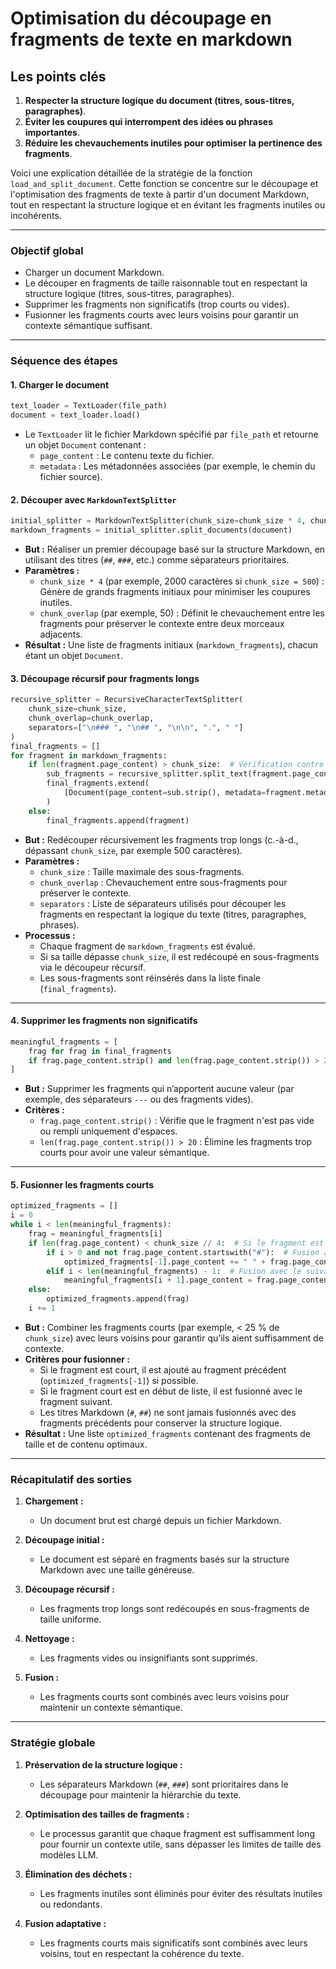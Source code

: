 # Optimisation du découpage en fragments de texte en markdown


## Les points clés 

1. **Respecter la structure logique du document (titres, sous-titres, paragraphes)**.
2. **Éviter les coupures qui interrompent des idées ou phrases importantes**.
3. **Réduire les chevauchements inutiles pour optimiser la pertinence des fragments**.

Voici une explication détaillée de la stratégie de la fonction `load_and_split_document`. Cette fonction se concentre sur le découpage et l'optimisation des fragments de texte à partir d'un document Markdown, tout en respectant la structure logique et en évitant les fragments inutiles ou incohérents.

---

### **Objectif global**
- Charger un document Markdown.
- Le découper en fragments de taille raisonnable tout en respectant la structure logique (titres, sous-titres, paragraphes).
- Supprimer les fragments non significatifs (trop courts ou vides).
- Fusionner les fragments courts avec leurs voisins pour garantir un contexte sémantique suffisant.

---

### **Séquence des étapes**

#### **1. Charger le document**
```python
text_loader = TextLoader(file_path)
document = text_loader.load()
```

- Le `TextLoader` lit le fichier Markdown spécifié par `file_path` et retourne un objet `Document` contenant :
  - `page_content` : Le contenu texte du fichier.
  - `metadata` : Les métadonnées associées (par exemple, le chemin du fichier source).

#### **2. Découper avec `MarkdownTextSplitter`**
```python
initial_splitter = MarkdownTextSplitter(chunk_size=chunk_size * 4, chunk_overlap=chunk_overlap)
markdown_fragments = initial_splitter.split_documents(document)
```

- **But :** Réaliser un premier découpage basé sur la structure Markdown, en utilisant des titres (`##`, `###`, etc.) comme séparateurs prioritaires.
- **Paramètres :**
  - `chunk_size * 4` (par exemple, 2000 caractères si `chunk_size = 500`) : Génère de grands fragments initiaux pour minimiser les coupures inutiles.
  - `chunk_overlap` (par exemple, 50) : Définit le chevauchement entre les fragments pour préserver le contexte entre deux morceaux adjacents.
- **Résultat :** Une liste de fragments initiaux (`markdown_fragments`), chacun étant un objet `Document`.

#### **3. Découpage récursif pour fragments longs**
```python
recursive_splitter = RecursiveCharacterTextSplitter(
    chunk_size=chunk_size,
    chunk_overlap=chunk_overlap,
    separators=["\n### ", "\n## ", "\n\n", ".", " "]
)
final_fragments = []
for fragment in markdown_fragments:
    if len(fragment.page_content) > chunk_size:  # Vérification contre chunk_size
        sub_fragments = recursive_splitter.split_text(fragment.page_content)
        final_fragments.extend(
            [Document(page_content=sub.strip(), metadata=fragment.metadata) for sub in sub_fragments]
        )
    else:
        final_fragments.append(fragment)
```

- **But :** Redécouper récursivement les fragments trop longs (c.-à-d., dépassant `chunk_size`, par exemple 500 caractères).
- **Paramètres :**
  - `chunk_size` : Taille maximale des sous-fragments.
  - `chunk_overlap` : Chevauchement entre sous-fragments pour préserver le contexte.
  - `separators` : Liste de séparateurs utilisés pour découper les fragments en respectant la logique du texte (titres, paragraphes, phrases).
- **Processus :**
  - Chaque fragment de `markdown_fragments` est évalué.
  - Si sa taille dépasse `chunk_size`, il est redécoupé en sous-fragments via le découpeur récursif.
  - Les sous-fragments sont réinsérés dans la liste finale (`final_fragments`).

---

#### **4. Supprimer les fragments non significatifs**
```python
meaningful_fragments = [
    frag for frag in final_fragments
    if frag.page_content.strip() and len(frag.page_content.strip()) > 20
]
```

- **But :** Supprimer les fragments qui n’apportent aucune valeur (par exemple, des séparateurs `---` ou des fragments vides).
- **Critères :**
  - `frag.page_content.strip()` : Vérifie que le fragment n'est pas vide ou rempli uniquement d'espaces.
  - `len(frag.page_content.strip()) > 20` : Élimine les fragments trop courts pour avoir une valeur sémantique.

---

#### **5. Fusionner les fragments courts**
```python
optimized_fragments = []
i = 0
while i < len(meaningful_fragments):
    frag = meaningful_fragments[i]
    if len(frag.page_content) < chunk_size // 4:  # Si le fragment est court mais non trivial
        if i > 0 and not frag.page_content.startswith("#"):  # Fusion avec le précédent si possible
            optimized_fragments[-1].page_content += " " + frag.page_content.strip()
        elif i < len(meaningful_fragments) - 1:  # Fusion avec le suivant
            meaningful_fragments[i + 1].page_content = frag.page_content.strip() + " " + meaningful_fragments[i + 1].page_content
    else:
        optimized_fragments.append(frag)
    i += 1
```

- **But :** Combiner les fragments courts (par exemple, < 25 % de `chunk_size`) avec leurs voisins pour garantir qu’ils aient suffisamment de contexte.
- **Critères pour fusionner :**
  - Si le fragment est court, il est ajouté au fragment précédent (`optimized_fragments[-1]`) si possible.
  - Si le fragment court est en début de liste, il est fusionné avec le fragment suivant.
  - Les titres Markdown (`#`, `##`) ne sont jamais fusionnés avec des fragments précédents pour conserver la structure logique.
- **Résultat :** Une liste `optimized_fragments` contenant des fragments de taille et de contenu optimaux.

---

### **Récapitulatif des sorties**

1. **Chargement :**
   - Un document brut est chargé depuis un fichier Markdown.

2. **Découpage initial :**
   - Le document est séparé en fragments basés sur la structure Markdown avec une taille généreuse.

3. **Découpage récursif :**
   - Les fragments trop longs sont redécoupés en sous-fragments de taille uniforme.

4. **Nettoyage :**
   - Les fragments vides ou insignifiants sont supprimés.

5. **Fusion :**
   - Les fragments courts sont combinés avec leurs voisins pour maintenir un contexte sémantique.

---

### **Stratégie globale**

1. **Préservation de la structure logique :**
   - Les séparateurs Markdown (`##`, `###`) sont prioritaires dans le découpage pour maintenir la hiérarchie du texte.

2. **Optimisation des tailles de fragments :**
   - Le processus garantit que chaque fragment est suffisamment long pour fournir un contexte utile, sans dépasser les limites de taille des modèles LLM.

3. **Élimination des déchets :**
   - Les fragments inutiles sont éliminés pour éviter des résultats inutiles ou redondants.

4. **Fusion adaptative :**
   - Les fragments courts mais significatifs sont combinés avec leurs voisins, tout en respectant la cohérence du texte.

